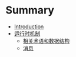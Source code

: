 # Summary

* [Introduction](README.md)
* [运行时机制](runtime.md)
  * [相关术语和数据结构](runtime_term.md)
  * [消息](runtime_message.md)
